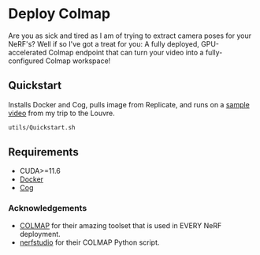 # Deploy Colmap

Are you as sick and tired as I am of trying to extract camera poses for your NeRF's? Well if so I've got a treat for you: A fully deployed, GPU-accelerated Colmap endpoint that can turn your video into a fully-configured Colmap workspace!

## Quickstart

Installs Docker and Cog, pulls image from Replicate, and runs on a [sample video](https://whatagan.s3.amazonaws.com/LionStatue.MOV) from my trip to the Louvre.

```bash
utils/Quickstart.sh
```

## Requirements

* CUDA>=11.6
* [Docker](https://www.docker.com)
* [Cog](https://github.com/replicate/cog#install)

### Acknowledgements

- [COLMAP](https://github.com/colmap/colmap) for their amazing toolset that is used in EVERY NeRF deployment.
- [nerfstudio](https://github.com/nerfstudio-project/nerfstudio/blob/main/scripts/process_data.py) for their COLMAP Python script.

